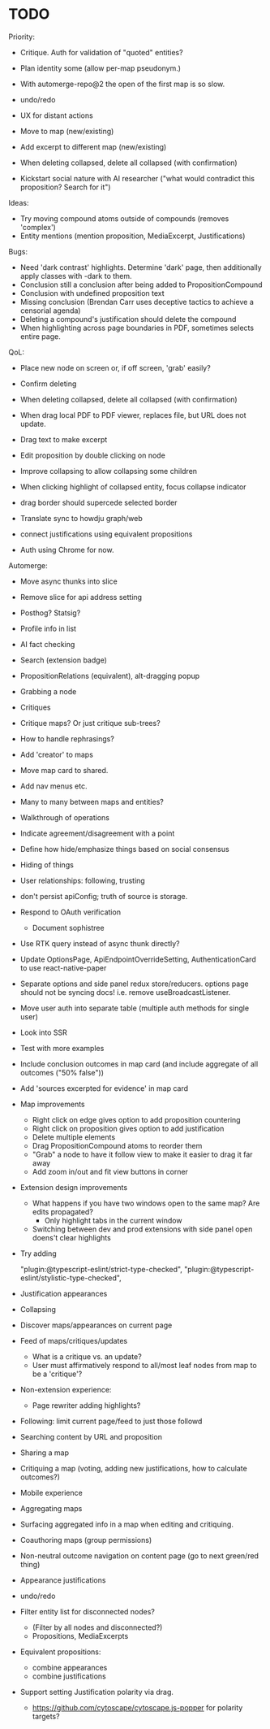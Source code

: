 # TODO

Priority:

- Critique. Auth for validation of "quoted" entities?

- Plan identity some (allow per-map pseudonym.)

- With automerge-repo@2 the open of the first map is so slow.
- undo/redo

- UX for distant actions

- Move to map (new/existing)
- Add excerpt to different map (new/existing)

- When deleting collapsed, delete all collapsed (with confirmation)

- Kickstart social nature with AI researcher ("what would contradict this proposition? Search for it")

Ideas:

- Try moving compound atoms outside of compounds (removes 'complex')
- Entity mentions (mention proposition, MediaExcerpt, Justifications)

Bugs:

- Need 'dark contrast' highlights. Determine 'dark' page, then additionally apply classes with -dark
  to them.
- Conclusion still a conclusion after being added to PropositionCompound
- Conclusion with undefined proposition text
- Missing conclusion (Brendan Carr uses deceptive tactics to achieve a censorial agenda)
- Deleting a compound's justification should delete the compound
- When highlighting across page boundaries in PDF, sometimes selects entire page.

QoL:

- Place new node on screen or, if off screen, 'grab' easily?
- Confirm deleting
- When deleting collapsed, delete all collapsed (with confirmation)
- When drag local PDF to PDF viewer, replaces file, but URL does not update.
- Drag text to make excerpt
- Edit proposition by double clicking on node

- Improve collapsing to allow collapsing some children
- When clicking highlight of collapsed entity, focus collapse indicator
- drag border should supercede selected border

- Translate sync to howdju graph/web
- connect justifications using equivalent propositions
- Auth using Chrome for now.

Automerge:

- Move async thunks into slice
- Remove slice for api address setting
- Posthog? Statsig?

- Profile info in list
- AI fact checking
- Search (extension badge)
- PropositionRelations (equivalent), alt-dragging popup
- Grabbing a node
- Critiques

- Critique maps? Or just critique sub-trees?
- How to handle rephrasings?

- Add 'creator' to maps
- Move map card to shared.
- Add nav menus etc.
- Many to many between maps and entities?

- Walkthrough of operations
- Indicate agreement/disagreement with a point
- Define how hide/emphasize things based on social consensus
- Hiding of things
- User relationships: following, trusting

- don't persist apiConfig; truth of source is storage.
- Respond to OAuth verification
  - Document sophistree
- Use RTK query instead of async thunk directly?
- Update OptionsPage, ApiEndpointOverrideSetting, AuthenticationCard to use react-native-paper
- Separate options and side panel redux store/reducers. options page should not be syncing docs!
  i.e. remove useBroadcastListener.
- Move user auth into separate table (multiple auth methods for single user)
- Look into SSR

- Test with more examples

- Include conclusion outcomes in map card (and include aggregate of all outcomes ("50% false"))
- Add 'sources excerpted for evidence' in map card

- Map improvements

  - Right click on edge gives option to add proposition countering
  - Right click on proposition gives option to add justification
  - Delete multiple elements
  - Drag PropositionCompound atoms to reorder them
  - "Grab" a node to have it follow view to make it easier to drag it far away
  - Add zoom in/out and fit view buttons in corner

- Extension design improvements

  - What happens if you have two windows open to the same map? Are edits propagated?
    - Only highlight tabs in the current window
  - Switching between dev and prod extensions with side panel open doens't clear highlights

- Try adding

  "plugin:@typescript-eslint/strict-type-checked",
  "plugin:@typescript-eslint/stylistic-type-checked",

- Justification appearances
- Collapsing

- Discover maps/appearances on current page
- Feed of maps/critiques/updates
  - What is a critique vs. an update?
  - User must affirmatively respond to all/most leaf nodes from map to be a 'critique'?
- Non-extension experience:

  - Page rewriter adding highlights?

- Following: limit current page/feed to just those followd

- Searching content by URL and proposition

- Sharing a map
- Critiquing a map (voting, adding new justifications, how to calculate outcomes?)
- Mobile experience
- Aggregating maps
- Surfacing aggregated info in a map when editing and critiquing.
- Coauthoring maps (group permissions)

- Non-neutral outcome navigation on content page (go to next green/red thing)
- Appearance justifications
- undo/redo

- Filter entity list for disconnected nodes?
  - (Filter by all nodes and disconnected?)
  - Propositions, MediaExcerpts
- Equivalent propositions:
  - combine appearances
  - combine justifications
- Support setting Justification polarity via drag.
  - https://github.com/cytoscape/cytoscape.js-popper for polarity targets?
